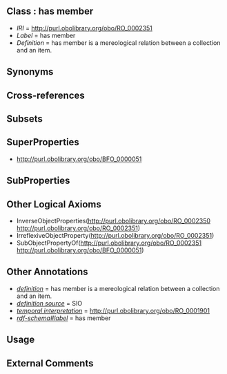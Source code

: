 
## Class : has member

 * *IRI* = http://purl.obolibrary.org/obo/RO_0002351
 * *Label* = has member
 * *Definition* = has member is a mereological relation between a collection and an item.

## Synonyms


## Cross-references


## Subsets


## SuperProperties

 * <http://purl.obolibrary.org/obo/BFO_0000051>

## SubProperties


## Other Logical Axioms

 * InverseObjectProperties(<http://purl.obolibrary.org/obo/RO_0002350> <http://purl.obolibrary.org/obo/RO_0002351>)
 * IrreflexiveObjectProperty(<http://purl.obolibrary.org/obo/RO_0002351>)
 * SubObjectPropertyOf(<http://purl.obolibrary.org/obo/RO_0002351> <http://purl.obolibrary.org/obo/BFO_0000051>)

## Other Annotations

 * *[definition](../../IAO/15/IAO_0000115.md)* = has member is a mereological relation between a collection and an item.
 * *[definition source](../../IAO/19/IAO_0000119.md)* = SIO
 * *[temporal interpretation](../../RO/00/RO_0001900.md)* = http://purl.obolibrary.org/obo/RO_0001901
 * *[rdf-schema#label](../../el/rdf-schema#label.md)* = has member

## Usage


## External Comments

